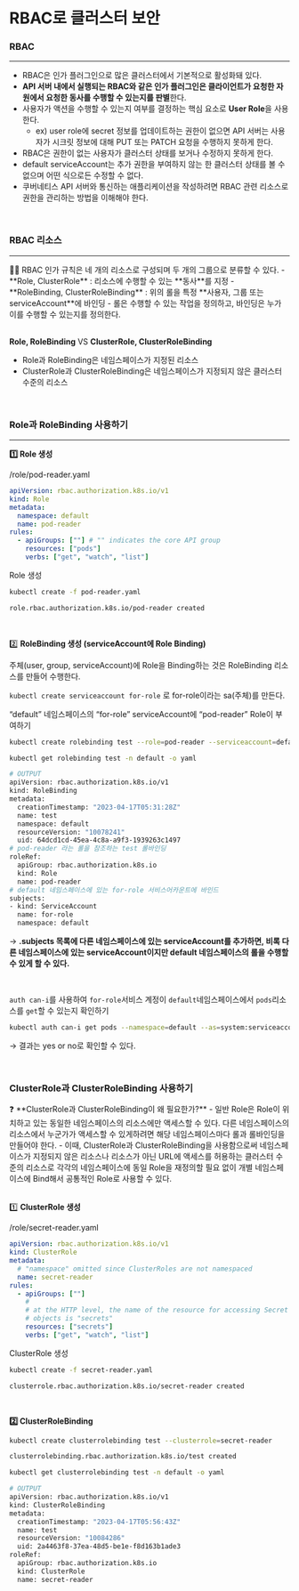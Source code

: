 # RBAC로 클러스터 보안

### RBAC

---

- RBAC은 인가 플러그인으로 많은 클러스터에서 기본적으로 활성화돼 있다.
- **API 서버 내에서 실행되는 RBAC와 같은 인가 플러그인은 클라이언트가 요청한 자원에서 요청한 동사를 수행할 수 있는지를 판별**한다.
- 사용자가 액션을 수행할 수 있는지 여부를 결정하는 핵심 요소로 **User Role**을 사용한다.
  - ex) user role에 secret 정보를 업데이트하는 권한이 없으면 API 서버는 사용자가 시크릿 정보에 대해 PUT 또는 PATCH 요청을 수행하지 못하게 한다.
- RBAC은 권한이 없는 사용자가 클러스터 상태를 보거나 수정하지 못하게 한다.
- default serviceAccount는 추가 권한을 부여하지 않는 한 클러스터 상태를 볼 수 없으며 어떤 식으로든 수정할 수 없다.
- 쿠버네티스 API 서버와 통신하는 애플리케이션을 작성하려면 RBAC 관련 리소스로 권한을 관리하는 방법을 이해해야 한다.

<br>

### RBAC 리소스

---

<aside>
💁‍♀️ RBAC 인가 규칙은 네 개의 리소스로 구성되며 두 개의 그룹으로 분류할 수 있다.
- **Role, ClusterRole** : 리소스에 수행할 수 있는 **동사**를 지정
- **RoleBinding, ClusterRoleBinding** : 위의 롤을 특정 **사용자, 그룹 또는 serviceAccount**에 바인딩
- 롤은 수행할 수 있는 작업을 정의하고, 바인딩은 누가 이를 수행할 수 있는지를 정의한다.

</aside>

<br>

**Role, RoleBinding** VS **ClusterRole, ClusterRoleBinding**

- Role과 RoleBinding은 네임스페이스가 지정된 리소스
- ClusterRole과 ClusterRoleBinding은 네임스페이스가 지정되지 않은 클러스터 수준의 리소스

<br>

### Role과 RoleBinding 사용하기

---

**1️⃣ Role 생성**

/role/pod-reader.yaml

```yaml
apiVersion: rbac.authorization.k8s.io/v1
kind: Role
metadata:
  namespace: default
  name: pod-reader
rules:
  - apiGroups: [""] # "" indicates the core API group
    resources: ["pods"]
    verbs: ["get", "watch", "list"]
```

Role 생성

```bash
kubectl create -f pod-reader.yaml

role.rbac.authorization.k8s.io/pod-reader created
```

<br>

2️⃣ **RoleBinding 생성 (serviceAccount에 Role Binding)**

주체(user, group, serviceAccount)에 Role을 Binding하는 것은 RoleBinding 리소스를 만들어 수행한다.

`kubectl create serviceaccount for-role` 로 for-role이라는 sa(주체)를 만든다.

“default” 네임스페이스의 “for-role” serviceAccount에 “pod-reader” Role이 부여하기

```bash
kubectl create rolebinding test --role=pod-reader --serviceaccount=default:for-role
```

```bash
kubectl get rolebinding test -n default -o yaml

# OUTPUT
apiVersion: rbac.authorization.k8s.io/v1
kind: RoleBinding
metadata:
  creationTimestamp: "2023-04-17T05:31:28Z"
  name: test
  namespace: default
  resourceVersion: "10078241"
  uid: 64dcd1cd-45ea-4c8a-a9f3-1939263c1497
# pod-reader 라는 롤을 참조하는 test 롤바인딩
roleRef:
  apiGroup: rbac.authorization.k8s.io
  kind: Role
  name: pod-reader
# default 네임스페이스에 있는 for-role 서비스어카운트에 바인드
subjects:
- kind: ServiceAccount
  name: for-role
  namespace: default
```

→ **.subjects 목록에 다른 네임스페이스에 있는 serviceAccount를 추가하면, 비록 다른 네임스페이스에 있는 serviceAccount이지만 default 네임스페이스의 롤을 수행할 수 있게 할 수 있다.**

<br>

`auth can-i`를 사용하여 `for-role`서비스 계정이 `default`네임스페이스에서 `pods`리소스를 `get`할 수 있는지 확인하기

```bash
kubectl auth can-i get pods --namespace=default --as=system:serviceaccount:default:for-role
```

→ 결과는 yes or no로 확인할 수 있다.

<br>

### ClusterRole과 ClusterRoleBinding 사용하기

<aside>
❓ **ClusterRole과 ClusterRoleBinding이 왜 필요한가?**
- 일반 Role은 Role이 위치하고 있는 동일한 네임스페이스의 리소스에만 액세스할 수 있다. 다른 네임스페이스의 리소스에서 누군가가 액세스할 수 있게하려면 해당 네임스페이스마다 롤과 롤바인딩을 만들어야 한다. 
- 이때, ClusterRole과 ClusterRoleBinding을 사용함으로써 네임스페이스가 지정되지 않은 리소스나 리소스가 아닌 URL에 액세스를 허용하는 클러스터 수준의 리소스로 각각의 네임스페이스에 동일 Role을 재정의할 필요 없이 개별 네임스페이스에 Bind해서 공통적인 Role로 사용할 수 있다.

</aside>

<br>

1️⃣ **ClusterRole 생성**

/role/secret-reader.yaml

```yaml
apiVersion: rbac.authorization.k8s.io/v1
kind: ClusterRole
metadata:
  # "namespace" omitted since ClusterRoles are not namespaced
  name: secret-reader
rules:
  - apiGroups: [""]
    #
    # at the HTTP level, the name of the resource for accessing Secret
    # objects is "secrets"
    resources: ["secrets"]
    verbs: ["get", "watch", "list"]
```

ClusterRole 생성

```bash
kubectl create -f secret-reader.yaml

clusterrole.rbac.authorization.k8s.io/secret-reader created

```

<br>

**2️⃣ ClusterRoleBinding**

```bash
kubectl create clusterrolebinding test --clusterrole=secret-reader

clusterrolebinding.rbac.authorization.k8s.io/test created
```

```bash
kubectl get clusterrolebinding test -n default -o yaml

# OUTPUT
apiVersion: rbac.authorization.k8s.io/v1
kind: ClusterRoleBinding
metadata:
  creationTimestamp: "2023-04-17T05:56:43Z"
  name: test
  resourceVersion: "10084286"
  uid: 2a4463f8-37ea-48d5-be1e-f8d163b1ade3
roleRef:
  apiGroup: rbac.authorization.k8s.io
  kind: ClusterRole
  name: secret-reader
```

